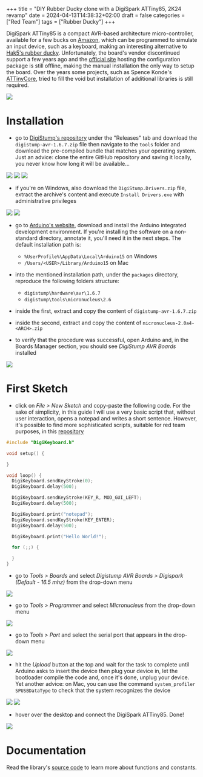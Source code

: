 +++
title = "DIY Rubber Ducky clone with a DigiSpark ATTiny85, 2K24 revamp"
date = 2024-04-13T14:38:32+02:00
draft = false
categories = ["Red Team"]
tags = ["Rubber Ducky"]
+++

DigiSpark ATTiny85 is a compact AVR-based architecture micro-controller, available for a few bucks on [Amazon](https://www.amazon.com/WWZMDiB-Digispark-Kickstarter-Development-Compatible/dp/B0BVY36P13/), which can be programmed to simulate an input device, such as a keyboard, making an interesting alternative to [Hak5's rubber ducky](https://shop.hak5.org/products/usb-rubber-ducky). Unfortunately, the board's vendor discontinued support a few years ago and the [official site](http://digistump.com/package_digistump_index.json) hosting the configuration package is still offline, making the manual installation the only way to setup the board. Over the years some projects, such as Spence Konde's [ATTinyCore](https://github.com/SpenceKonde/ATTinyCore), tried to fill the void but installation of additional libraries is still required.

![](images/ATTiny85_DigiSpark.JPEG)

# Installation

- go to [DigiStump's repository](https://github.com/digistump/DigistumpArduino) under the "Releases" tab and download the `digistump-avr-1.6.7.zip` file then navigate to the `tools` folder and download the pre-compiled bundle that matches your operating system. Just an advice: clone the entire GitHub repository and saving it locally, you never know how long it will be available...

![](images/DigiStump_repository_releases_tab.png)
![](images/DigiStump_repository_releases.png)
![](images/DigiStump_repository_tools.png)

- if you're on Windows, also download the `DigiStump.Drivers.zip` file, extract the archive's content and execute `Install Drivers.exe` with administrative privileges

![](images/DigiStump_drivers_install.png)
![](images/DigiStump_drivers_install_complete.png)

- go to [Arduino's website](https://www.arduino.cc/en/software), download and install the Arduino integrated development environment. If you're installing the software on a non-standard directory, annotate it, you'll need it in the next steps. The default installation path is:
  - `%UserProfile%\AppData\Local\Arduino15` on Windows
  - `/Users/<USER>/Library/Arduino15` on Mac

- into the mentioned installation path, under the `packages` directory, reproduce the following folders structure:
  - `digistump\hardware\avr\1.6.7`
  - `digistump\tools\micronucleus\2.6`

- inside the first, extract and copy the content of `digistump-avr-1.6.7.zip`
- inside the second, extract and copy the content of `micronucleus-2.0a4-<ARCH>.zip`

- to verify that the procedure was successful, open Arduino and, in the Boards Manager section, you should see _DigiStump AVR Boards_ installed

![](images/Arduino_board_manager.png)

# First Sketch

- click on *File > New Sketch* and copy-paste the following code. For the sake of simplicity, in this guide I will use a very basic script that, without user interaction, opens a notepad and writes a short sentence. However, it's possible to find more sophisticated scripts, suitable for red team purposes, in this [repository](https://github.com/CedArctic/DigiSpark-Scripts)

```c
#include "DigiKeyboard.h"

void setup() {

}

void loop() {
  DigiKeyboard.sendKeyStroke(0);
  DigiKeyboard.delay(500);

  DigiKeyboard.sendKeyStroke(KEY_R, MOD_GUI_LEFT);
  DigiKeyboard.delay(500);

  DigiKeyboard.print("notepad");
  DigiKeyboard.sendKeyStroke(KEY_ENTER);
  DigiKeyboard.delay(500);

  DigiKeyboard.print("Hello World!");

  for (;;) {

  }
}
```

- go to *Tools > Boards* and select *Digistump AVR Boards > Digispark (Default - 16.5 mhz)* from the drop-down menu

![](images/Arduino_tools_board.png)

- go to *Tools > Programmer* and select *Micronucleus* from the drop-down menu

![](images/Arduino_tools_programmer.png)

- go to *Tools > Port* and select the serial port that appears in the drop-down menu

![](images/Arduino_tools_port.png)

- hit the *Upload* button at the top and wait for the task to complete until Arduino asks to insert the device then plug your device in, let the bootloader compile the code and, once it's done, unplug your device. Yet another advice: on Mac, you can use the command `system_profiler SPUSBDataType` to check that the system recognizes the device 

![](images/Arduino_upload_to_device.png)
![](images/Arduino_upload_to_device_done.png)

- hover over the desktop and connect the DigiSpark ATTiny85. Done!

![](images/test_run.gif)

# Documentation

Read the library's [source code](https://github.com/digistump/DigistumpArduino/blob/master/digistump-avr/libraries/DigisparkKeyboard/DigiKeyboard.h) to learn more about functions and constants.
